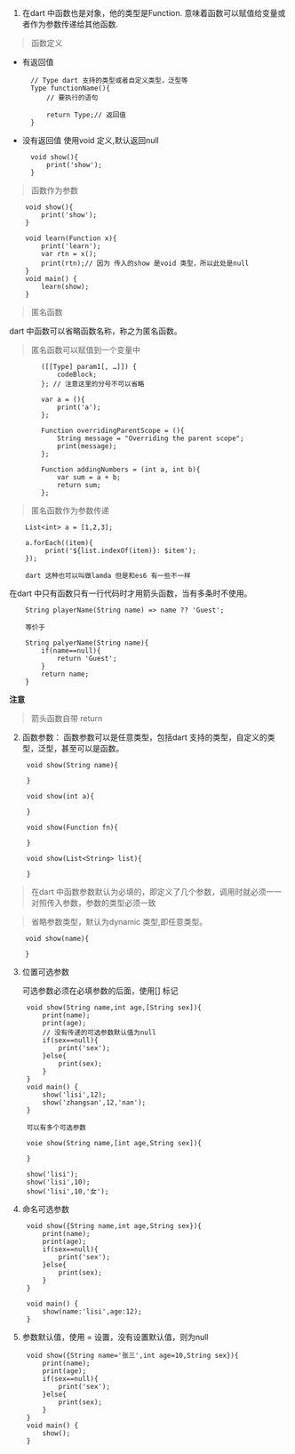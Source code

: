 1. 在dart 中函数也是对象，他的类型是Function. 意味着函数可以赋值给变量或者作为参数传递给其他函数.

> 函数定义

+ 有返回值

        // Type dart 支持的类型或者自定义类型，泛型等
        Type functionName(){
            // 要执行的语句

            return Type;// 返回值
        }

+ 没有返回值 使用void 定义,默认返回null

        void show(){
            print('show');
        }

> 函数作为参数

        void show(){
            print('show');
        }

        void learn(Function x){
            print('learn');
            var rtn = x();
            print(rtn);// 因为 传入的show 是void 类型，所以此处是null
        }
        void main() {
            learn(show);
        }

> 匿名函数

dart 中函数可以省略函数名称，称之为匿名函数。

> 匿名函数可以赋值到一个变量中

            ([[Type] param1[, …]]) {
                codeBlock;
            }; // 注意这里的分号不可以省略

            var a = (){
                print('a');
            };

            Function overridingParentScope = (){
                String message = "Overriding the parent scope";
                print(message);
            };

            Function addingNumbers = (int a, int b){
                var sum = a + b;
                return sum;
            };

> 匿名函数作为参数传递

        List<int> a = [1,2,3];

        a.forEach((item){
             print('${list.indexOf(item)}: $item');
        });

        dart 这种也可以叫做lamda 但是和es6 有一些不一样

在dart 中只有函数只有一行代码时才用箭头函数，当有多条时不使用。

        String playerName(String name) => name ?? 'Guest';

        等价于

        String palyerName(String name){
            if(name==null){
                return 'Guest';
            }
            return name;
        }

**注意** 

> 箭头函数自带 return 

2. 函数参数： 函数参数可以是任意类型，包括dart 支持的类型，自定义的类型，泛型，甚至可以是函数。

        void show(String name){

        }

        void show(int a){

        }

        void show(Function fn){

        }

        void show(List<String> list){

        }

> 在dart 中函数参数默认为必填的，即定义了几个参数，调用时就必须一一对照传入参数，参数的类型必须一致

> 省略参数类型，默认为dynamic 类型,即任意类型。

        void show(name){

        }

3. 位置可选参数

   可选参数必须在必填参数的后面，使用[] 标记

        void show(String name,int age,[String sex]){
            print(name);
            print(age);
            // 没有传递的可选参数默认值为null
            if(sex==null){
                print('sex');
            }else{
                print(sex);
            }
        }
        void main() {
            show('lisi',12);
            show('zhangsan',12,'nan');
        }

        可以有多个可选参数

        voie show(String name,[int age,String sex]){

        }

        show('lisi');
        show('lisi',10);
        show('lisi',10,'女');

4. 命名可选参数

        void show({String name,int age,String sex}){
            print(name);
            print(age);
            if(sex==null){
                print('sex');
            }else{
                print(sex);
            }
        }

        void main() {
            show(name:'lisi',age:12);
        }

5. 参数默认值，使用 = 设置，没有设置默认值，则为null

        void show({String name='张三',int age=10,String sex}){
            print(name);
            print(age);
            if(sex==null){
                print('sex');
            }else{
                print(sex);
            }
        }
        void main() {
            show();
        }
